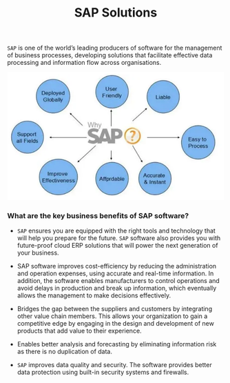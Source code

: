 ﻿---
title: "SAP Solutions"
toc: true
tag: developers
category: "Connectors"
menus: 
    applicationconnector:
        title: "SAP Solutions"
        weight: 1
        icon: fa fa-file-word-o
        identifier: sapsolution
---


`SAP` is one of the world’s leading producers of software for the management of business processes, 
developing solutions that facilitate effective data processing and information flow across organisations.  

![sap](/staticfiles/connectors/media/application-connector/sap.png)

### What are the key business benefits of SAP software?

- `SAP` ensures you are equipped with the right tools and technology that will help you prepare for the future. 
`SAP` software also provides you with future-proof cloud ERP solutions that will power the next generation of your business. 

- SAP software improves cost-efficiency by reducing the administration and operation expenses, 
using accurate and real-time information. In addition, the software enables manufacturers to control operations 
and avoid delays in production and break up information, which eventually allows the management to make decisions effectively.  

- Bridges the gap between the suppliers and customers by integrating other value chain members. 
This allows your organization to gain a competitive edge by engaging in the design and development of 
new products that add value to their experience.   

- Enables better analysis and forecasting by eliminating information risk as there is no duplication of data. 

- `SAP` improves data quality and security. The software provides better data protection using built-in security systems and firewalls. 


 



